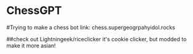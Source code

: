 # ChessGPT

#Trying to make a chess bot
link: chess.supergeogrpahyidol.rocks

##check out Lightningeek/riceclicker
it's cookie clicker, but modded to make it more asian!
